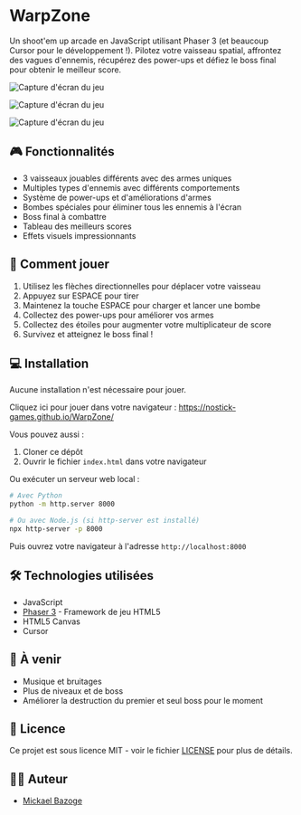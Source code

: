 # WarpZone

Un shoot'em up arcade en JavaScript utilisant Phaser 3 (et beaucoup Cursor pour le développement !). Pilotez votre vaisseau spatial, affrontez des vagues d'ennemis, récupérez des power-ups et défiez le boss final pour obtenir le meilleur score.

![Capture d'écran du jeu](/screenshots/screen1.jpg)

![Capture d'écran du jeu](/screenshots/screen2.jpg)

![Capture d'écran du jeu](/screenshots/screen3.jpg)

## 🎮 Fonctionnalités

- 3 vaisseaux jouables différents avec des armes uniques
- Multiples types d'ennemis avec différents comportements
- Système de power-ups et d'améliorations d'armes
- Bombes spéciales pour éliminer tous les ennemis à l'écran
- Boss final à combattre
- Tableau des meilleurs scores
- Effets visuels impressionnants

## 🚀 Comment jouer

1. Utilisez les flèches directionnelles pour déplacer votre vaisseau
2. Appuyez sur ESPACE pour tirer
3. Maintenez la touche ESPACE pour charger et lancer une bombe
4. Collectez des power-ups pour améliorer vos armes
5. Collectez des étoiles pour augmenter votre multiplicateur de score
6. Survivez et atteignez le boss final !

## 💻 Installation

Aucune installation n'est nécessaire pour jouer. 

Cliquez ici pour jouer dans votre navigateur : https://nostick-games.github.io/WarpZone/

Vous pouvez aussi :

1. Cloner ce dépôt
2. Ouvrir le fichier `index.html` dans votre navigateur

Ou exécuter un serveur web local :

```bash
# Avec Python
python -m http.server 8000

# Ou avec Node.js (si http-server est installé)
npx http-server -p 8000
```

Puis ouvrez votre navigateur à l'adresse `http://localhost:8000`

## 🛠️ Technologies utilisées

- JavaScript
- [Phaser 3](https://phaser.io/phaser3) - Framework de jeu HTML5
- HTML5 Canvas
- Cursor

## 🎯 À venir

- Musique et bruitages
- Plus de niveaux et de boss
- Améliorer la destruction du premier et seul boss pour le moment

## 📝 Licence

Ce projet est sous licence MIT - voir le fichier [LICENSE](LICENSE) pour plus de détails.

## 👨‍💻 Auteur

- [Mickael Bazoge](https://github.com/votre-username) 
